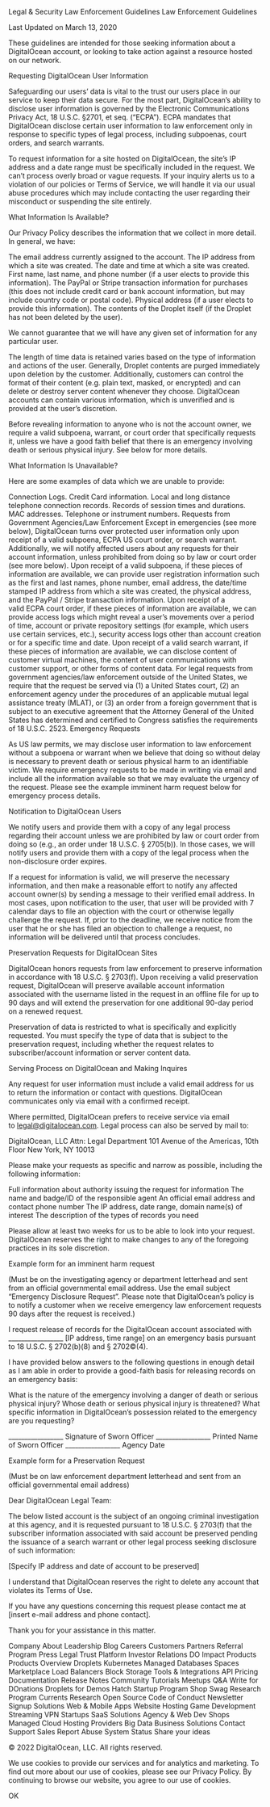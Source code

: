 Legal & Security
Law Enforcement Guidelines
Law Enforcement Guidelines

Last Updated on March 13, 2020

These guidelines are intended for those seeking information about a DigitalOcean account, or looking to take action against a resource hosted on our network.

Requesting DigitalOcean User Information

Safeguarding our users’ data is vital to the trust our users place in our service to keep their data secure. For the most part, DigitalOcean’s ability to disclose user information is governed by the Electronic Communications Privacy Act, 18 U.S.C. §2701, et seq. (“ECPA”). ECPA mandates that DigitalOcean disclose certain user information to law enforcement only in response to specific types of legal process, including subpoenas, court orders, and search warrants.

To request information for a site hosted on DigitalOcean, the site’s IP address and a date range must be specifically included in the request. We can’t process overly broad or vague requests. If your inquiry alerts us to a violation of our policies or Terms of Service, we will handle it via our usual abuse procedures which may include contacting the user regarding their misconduct or suspending the site entirely.

What Information Is Available?

Our Privacy Policy describes the information that we collect in more detail. In general, we have:

The email address currently assigned to the account.
The IP address from which a site was created.
The date and time at which a site was created.
First name, last name, and phone number (if a user elects to provide this information).
The PayPal or Stripe transaction information for purchases (this does not include credit card or bank account information, but may include country code or postal code).
Physical address (if a user elects to provide this information).
The contents of the Droplet itself (if the Droplet has not been deleted by the user).

We cannot guarantee that we will have any given set of information for any particular user.

The length of time data is retained varies based on the type of information and actions of the user. Generally, Droplet contents are purged immediately upon deletion by the customer. Additionally, customers can control the format of their content (e.g. plain text, masked, or encrypted) and can delete or destroy server content whenever they choose. DigitalOcean accounts can contain various information, which is unverified and is provided at the user’s discretion.

Before revealing information to anyone who is not the account owner, we require a valid subpoena, warrant, or court order that specifically requests it, unless we have a good faith belief that there is an emergency involving death or serious physical injury. See below for more details.

What Information Is Unavailable?

Here are some examples of data which we are unable to provide:

Connection Logs.
Credit Card information.
Local and long distance telephone connection records.
Records of session times and durations.
MAC addresses.
Telephone or instrument numbers.
Requests from Government Agencies/Law Enforcement
Except in emergencies (see more below), DigitalOcean turns over protected user information only upon receipt of a valid subpoena, ECPA US court order, or search warrant. Additionally, we will notify affected users about any requests for their account information, unless prohibited from doing so by law or court order (see more below).
Upon receipt of a valid subpoena, if these pieces of information are available, we can provide user registration information such as the first and last names, phone number, email address, the date/time stamped IP address from which a site was created, the physical address, and the PayPal / Stripe transaction information.
Upon receipt of a valid ECPA court order, if these pieces of information are available, we can provide access logs which might reveal a user’s movements over a period of time, account or private repository settings (for example, which users use certain services, etc.), security access logs other than account creation or for a specific time and date.
Upon receipt of a valid search warrant, if these pieces of information are available, we can disclose content of customer virtual machines, the content of user communications with customer support, or other forms of content data.
For legal requests from government agencies/law enforcement outside of the United States, we require that the request be served via (1) a United States court, (2) an enforcement agency under the procedures of an applicable mutual legal assistance treaty (MLAT), or (3) an order from a foreign government that is subject to an executive agreement that the Attorney General of the United States has determined and certified to Congress satisfies the requirements of 18 U.S.C. 2523.
Emergency Requests

As US law permits, we may disclose user information to law enforcement without a subpoena or warrant when we believe that doing so without delay is necessary to prevent death or serious physical harm to an identifiable victim. We require emergency requests to be made in writing via email and include all the information available so that we may evaluate the urgency of the request. Please see the example imminent harm request below for emergency process details.

Notification to DigitalOcean Users

We notify users and provide them with a copy of any legal process regarding their account unless we are prohibited by law or court order from doing so (e.g., an order under 18 U.S.C. § 2705(b)). In those cases, we will notify users and provide them with a copy of the legal process when the non-disclosure order expires.

If a request for information is valid, we will preserve the necessary information, and then make a reasonable effort to notify any affected account owner(s) by sending a message to their verified email address. In most cases, upon notification to the user, that user will be provided with 7 calendar days to file an objection with the court or otherwise legally challenge the request. If, prior to the deadline, we receive notice from the user that he or she has filed an objection to challenge a request, no information will be delivered until that process concludes.

Preservation Requests for DigitalOcean Sites

DigitalOcean honors requests from law enforcement to preserve information in accordance with 18 U.S.C. § 2703(f). Upon receiving a valid preservation request, DigitalOcean will preserve available account information associated with the username listed in the request in an offline file for up to 90 days and will extend the preservation for one additional 90-day period on a renewed request.

Preservation of data is restricted to what is specifically and explicitly requested. You must specify the type of data that is subject to the preservation request, including whether the request relates to subscriber/account information or server content data.

Serving Process on DigitalOcean and Making Inquires

Any request for user information must include a valid email address for us to return the information or contact with questions. DigitalOcean communicates only via email with a confirmed receipt.

Where permitted, DigitalOcean prefers to receive service via email to legal@digitalocean.com. Legal process can also be served by mail to:

DigitalOcean, LLC Attn: Legal Department 101 Avenue of the Americas, 10th Floor New York, NY 10013

Please make your requests as specific and narrow as possible, including the following information:

Full information about authority issuing the request for information
The name and badge/ID of the responsible agent
An official email address and contact phone number
The IP address, date range, domain name(s) of interest
The description of the types of records you need

Please allow at least two weeks for us to be able to look into your request. DigitalOcean reserves the right to make changes to any of the foregoing practices in its sole discretion.

Example form for an imminent harm request

(Must be on the investigating agency or department letterhead and sent from an official governmental email address. Use the email subject “Emergency Disclosure Request”. Please note that DigitalOcean’s policy is to notify a customer when we receive emergency law enforcement requests 90 days after the request is received.)

I request release of records for the DigitalOcean account associated with _________________ [IP address, time range] on an emergency basis pursuant to 18 U.S.C. § 2702(b)(8) and § 2702©(4).

I have provided below answers to the following questions in enough detail as I am able in order to provide a good-faith basis for releasing records on an emergency basis:

What is the nature of the emergency involving a danger of death or serious physical injury?
Whose death or serious physical injury is threatened?
What specific information in DigitalOcean’s possession related to the emergency are you requesting?

_________________ Signature of Sworn Officer _________________ Printed Name of Sworn Officer _________________ Agency Date

Example form for a Preservation Request

(Must be on law enforcement department letterhead and sent from an official governmental email address)

Dear DigitalOcean Legal Team:

The below listed account is the subject of an ongoing criminal investigation at this agency, and it is requested pursuant to 18 U.S.C. § 2703(f) that the subscriber information associated with said account be preserved pending the issuance of a search warrant or other legal process seeking disclosure of such information:

[Specify IP address and date of account to be preserved]

I understand that DigitalOcean reserves the right to delete any account that violates its Terms of Use.

If you have any questions concerning this request please contact me at [insert e-mail address and phone contact].

Thank you for your assistance in this matter.

Company
About
Leadership
Blog
Careers
Customers
Partners
Referral Program
Press
Legal
Trust Platform
Investor Relations
DO Impact
Products
Products Overview
Droplets
Kubernetes
Managed Databases
Spaces
Marketplace
Load Balancers
Block Storage
Tools & Integrations
API
Pricing
Documentation
Release Notes
Community
Tutorials
Meetups
Q&A
Write for DOnations
Droplets for Demos
Hatch Startup Program
Shop Swag
Research Program
Currents Research
Open Source
Code of Conduct
Newsletter Signup
Solutions
Web & Mobile Apps
Website Hosting
Game Development
Streaming
VPN
Startups
SaaS Solutions
Agency & Web Dev Shops
Managed Cloud Hosting Providers
Big Data
Business Solutions
Contact
Support
Sales
Report Abuse
System Status
Share your ideas

© 2022 DigitalOcean, LLC. All rights reserved.

We use cookies to provide our services and for analytics and marketing. To find out more about our use of cookies, please see our Privacy Policy. By continuing to browse our website, you agree to our use of cookies.

OK